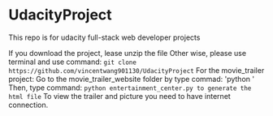 # UdacityProject
This repo is for udacity full-stack web developer projects

If you download the project, lease unzip the file
Other wise, please use terminal and use command:
`git clone https://github.com/vincentwang901130/UdacityProject`
For the movie_trailer project:
Go to the movie_trailer_website folder by type commad:
'python '
Then, type command:
`python entertainment_center.py to generate the html file`
To view the trailer and picture you need to have internet connection.


